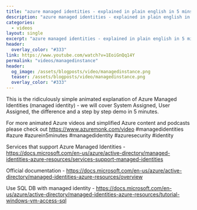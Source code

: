 ```yaml
---
title: "azure managed identities - explained in plain english in 5 mins with a step by step demo"
description: "azure managed identities - explained in plain english in 5 mins with a step by step demo"
categories:
  - videos
layout: single
excerpt: "azure managed identities - explained in plain english in 5 mins with a step by step demo"
header:
  overlay_color: "#333"
link: https://www.youtube.com/watch?v=1EoiGnQq14Y
permalink: "videos/managedinstance"
header:
  og_image: /assets/blogposts/video/managedinstance.png
  teaser: /assets/blogposts/video/managedinstance.png
  overlay_color: "#333"
---
```


This is the ridiculously simple animated explanation of Azure Managed Identities (managed identity) - we will cover System Assigned, User Assigned, the difference and a step by step demo in 5 minutes. 

For more animated Azure videos and simplified Azure content and podcasts please check out https://www.azuremonk.com/video #managedidentities #azure #azurein5minutes #managedidentity #azuresecurity #identity

Services that support Azure Managed Identities - https://docs.microsoft.com/en-us/azure/active-directory/managed-identities-azure-resources/services-support-managed-identities 

Official documentation - https://docs.microsoft.com/en-us/azure/active-directory/managed-identities-azure-resources/overview

Use SQL DB with managed identity - https://docs.microsoft.com/en-us/azure/active-directory/managed-identities-azure-resources/tutorial-windows-vm-access-sql